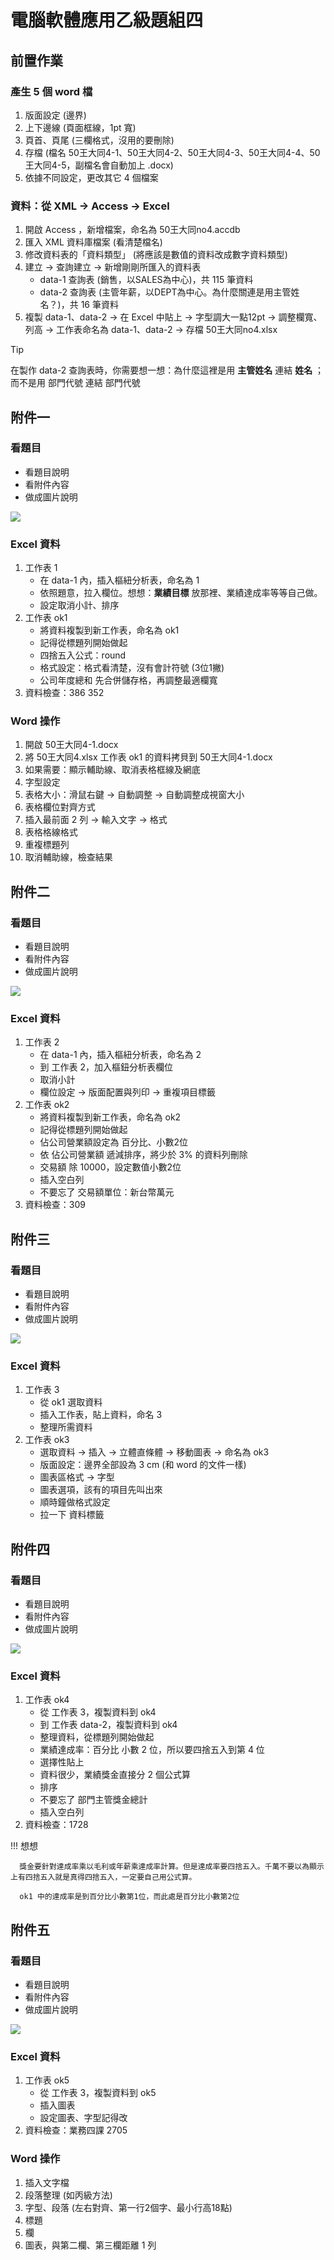 # 電腦軟體應用乙級題組四

## 前置作業

### 產生 5 個 word 檔

1. 版面設定 (邊界)
1. 上下邊線 (頁面框線，1pt 寬)
1. 頁首、頁尾 (三欄格式，沒用的要刪除)
1. 存檔 (檔名 50王大同4-1、50王大同4-2、50王大同4-3、50王大同4-4、50王大同4-5，副檔名會自動加上 .docx)
1. 依據不同設定，更改其它 4 個檔案

### 資料：從 XML → Access → Excel

1. 開啟 Access ，新增檔案，命名為 50王大同no4.accdb
1. 匯入 XML 資料庫檔案 (看清楚檔名)
1. 修改資料表的「資料類型」 (將應該是數值的資料改成數字資料類型)
1. 建立 → 查詢建立 → 新增剛剛所匯入的資料表
    - data-1 查詢表 (銷售，以SALES為中心)，共 115 筆資料
    - data-2 查詢表 (主管年薪，以DEPT為中心。為什麼關連是用主管姓名？)，共 16 筆資料
1. 複製 data-1、data-2 -> 在 Excel 中貼上 -> 字型調大一點12pt -> 調整欄寬、列高 -> 工作表命名為 data-1、data-2 -> 存檔 50王大同no4.xlsx

> [!tip]
> 在製作 data-2 查詢表時，你需要想一想：為什麼這裡是用 **主管姓名** 連結 **姓名** ；而不是用 部門代號 連結 部門代號

## 附件一

### 看題目

- 看題目說明
- 看附件內容
- 做成圖片說明

![](./images/700-4-1.png)

### Excel 資料

1. 工作表 1
   - 在 data-1 內，插入樞紐分析表，命名為 1
   - 依照題意，拉入欄位。想想：**業績目標** 放那裡、業績達成率等等自己做。
   - 設定取消小計、排序
1. 工作表 ok1
   - 將資料複製到新工作表，命名為 ok1
   - 記得從標題列開始做起
   - 四捨五入公式：round
   - 格式設定：格式看清楚，沒有會計符號 (3位1撇)
   - 公司年度總和	先合併儲存格，再調整最適欄寬
1. 資料檢查：386 352


### Word 操作

1. 開啟 50王大同4-1.docx
1. 將 50王大同4.xlsx 工作表 ok1 的資料拷貝到 50王大同4-1.docx
1. 如果需要：顯示輔助線、取消表格框線及網底
1. 字型設定
1. 表格大小：滑鼠右鍵 → 自動調整 → 自動調整成視窗大小
1. 表格欄位對齊方式
1. 插入最前面 2 列 → 輸入文字 → 格式
1. 表格格線格式
1. 重複標題列
1. 取消輔助線，檢查結果

## 附件二

### 看題目

- 看題目說明
- 看附件內容
- 做成圖片說明

![](./images/700-4-2.png)

### Excel 資料

1. 工作表 2
   - 在 data-1 內，插入樞紐分析表，命名為 2
   - 到 工作表 2，加入樞鈕分析表欄位
   - 取消小計
   - 欄位設定 → 版面配置與列印 → 重複項目標籤
1. 工作表 ok2
   - 將資料複製到新工作表，命名為 ok2
   - 記得從標題列開始做起
   - 佔公司營業額設定為 百分比、小數2位
   - 依 佔公司營業額 遞減排序，將少於 3% 的資料列刪除
   - 交易額 除 10000，設定數值小數2位
   - 插入空白列
   - 不要忘了 交易額單位：新台幣萬元
1. 資料檢查：309

## 附件三

### 看題目

- 看題目說明
- 看附件內容
- 做成圖片說明

![](./images/700-4-3.png)

### Excel 資料

1. 工作表 3
   - 從 ok1 選取資料
   - 插入工作表，貼上資料，命名 3
   - 整理所需資料
1. 工作表 ok3
   - 選取資料 → 插入 → 立體直條體 → 移動圖表 → 命名為 ok3
   - 版面設定：邊界全部設為 3 cm (和 word 的文件一樣)
   - 圖表區格式 → 字型
   - 圖表選項，該有的項目先叫出來
   - 順時鐘做格式設定
   - 拉一下 資料標籤

## 附件四

### 看題目

- 看題目說明
- 看附件內容
- 做成圖片說明

![](./images/700-4-4.png)

### Excel 資料

1. 工作表 ok4
   - 從 工作表 3，複製資料到 ok4
   - 到 工作表 data-2，複製資料到 ok4
   - 整理資料，從標題列開始做起
   - 業績達成率：百分比 小數 2 位，所以要四捨五入到第 4 位
   - 選擇性貼上
   - 資料很少，業績獎金直接分 2 個公式算
   - 排序
   - 不要忘了 部門主管獎金總計
   - 插入空白列 
1. 資料檢查：1728

!!! 想想
   
      獎金要針對達成率乘以毛利或年薪乘達成率計算。但是達成率要四捨五入。千萬不要以為顯示上有四捨五入就是真得四捨五入，一定要自己用公式算。

      ok1 中的達成率是到百分比小數第1位，而此處是百分比小數第2位


## 附件五

### 看題目

- 看題目說明
- 看附件內容
- 做成圖片說明

![](./images/700-4-5.png)

### Excel 資料

1. 工作表 ok5
   - 從 工作表 3，複製資料到 ok5
   - 插入圖表
   - 設定圖表、字型記得改
1. 資料檢查：業務四課 2705

### Word 操作

1. 插入文字檔
1. 段落整理 (如丙級方法)
1. 字型、段落 (左右對齊、第一行2個字、最小行高18點)
1. 標題
1. 欄
1. 圖表，與第二欄、第三欄距離 1 列
